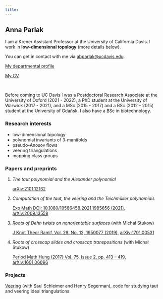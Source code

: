 ```yaml
---
title: 
---
```


## Anna Parlak

I am a Krener Assistant Professor at the University of California Davis. I work in __low-dimensional topology__ (more details below).

You can get in contact with me via abparlak@ucdavis.edu.

[My departmental profile](https://www.math.ucdavis.edu/people/general-profile?fac_id=aparlak)

[My CV](https://github.com/annaparlak/annaparlak.github.io/blob/main/files/Parlak_CV_2022_AmE.pdf)

&nbsp;


Before coming to UC Davis I was a Postdoctoral Research Associate at the University of Oxford (2021 - 2022), a PhD student at the University of Warwick (2017 - 2021), and a MSc (2015 - 2017) and a BSc (2012 - 2015) student at the University of Gdańsk. I also have a BSc in biotechnology.

### Research interests

* low-dimensional topology
* polynomial invariants of 3-manifolds 
* pseudo-Anosov flows
* veering triangulations
* mapping class groups

### Papers and preprints

1. _The taut polynomial and the Alexander polynomial_
 
    [arXiv:2101.12162](https://arxiv.org/abs/2101.12162v2)

2. _Computation of the taut, the veering and the Teichmüller polynomials_

    [Exp Math DOI: 10.1080/10586458.2021.1985656 (2021)](https://www.tandfonline.com/doi/full/10.1080/10586458.2021.1985656), [arXiv:2009.13558](https://arxiv.org/abs/2009.13558v2)

3. _Roots of Dehn twists on nonorientable surfaces_ (with Michał Stukow)

    [J Knot Theor Ramif,  Vol. 28, No. 12, 1950077 (2019)](https://www.worldscientific.com/doi/10.1142/S0218216519500779), [arXiv:1701.00531](https://arxiv.org/abs/1701.00531v2)

4. _Roots of crosscap slides and crosscap transpositions_ (with Michał Stukow)
 
    [Period Math Hung (2017) Vol. 75, Issue 2, pp. 413 – 419](https://link.springer.com/article/10.1007/s10998-017-0210-3), [arXiv:1601.06096](https://arxiv.org/abs/1601.06096v2)

### Projects

[Veering](https://github.com/henryseg/Veering) (with Saul Schleimer and Henry Segerman), code for studying taut and veering ideal triangulations


<!--- 
commented out
You can use the [editor on GitHub](https://github.com/annaparlak/annaparlak.github.io/edit/main/index.md) to maintain and preview the content for your website in Markdown files.



Whenever you commit to this repository, GitHub Pages will run [Jekyll](https://jekyllrb.com/) to rebuild the pages in your site, from the content in your Markdown files.

### Markdown

Markdown is a lightweight and easy-to-use syntax for styling your writing. It includes conventions for

```markdown
Syntax highlighted code block

# Header 1
## Header 2
### Header 3

- Bulleted
- List

1. Numbered
2. List

**Bold** and _Italic_ and `Code` text

[Link](url) and ![Image](src)
```

For more details see [Basic writing and formatting syntax](https://docs.github.com/en/github/writing-on-github/getting-started-with-writing-and-formatting-on-github/basic-writing-and-formatting-syntax).

### Jekyll Themes

Your Pages site will use the layout and styles from the Jekyll theme you have selected in your [repository settings](https://github.com/annaparlak/annaparlak.github.io/settings/pages). The name of this theme is saved in the Jekyll `_config.yml` configuration file.

### Support or Contact

Having trouble with Pages? Check out our [documentation](https://docs.github.com/categories/github-pages-basics/) or [contact support](https://support.github.com/contact) and we’ll help you sort it out.

-->
